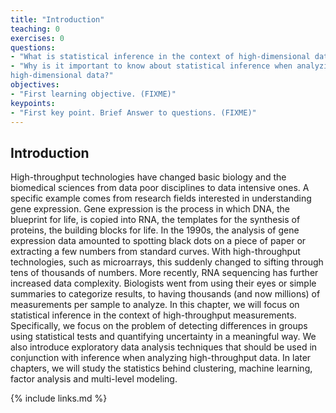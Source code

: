 ```yaml
---
title: "Introduction"
teaching: 0
exercises: 0
questions:
- "What is statistical inference in the context of high-dimensional data?"
- "Why is it important to know about statistical inference when analyzing
high-dimensional data?"
objectives:
- "First learning objective. (FIXME)"
keypoints:
- "First key point. Brief Answer to questions. (FIXME)"
---
```

## Introduction

High-throughput technologies have changed basic biology and the biomedical sciences from data poor disciplines to data intensive ones. A specific example comes from research fields interested in understanding gene expression. Gene expression is the process in which DNA, the blueprint for life, is copied into RNA, the templates for the synthesis of proteins, the building blocks for life. In the 1990s, the analysis of gene expression data amounted to spotting black dots on a piece of paper or extracting a few numbers from standard curves. With high-throughput technologies, such as microarrays, this suddenly changed to sifting through tens of thousands of numbers. More recently, RNA sequencing has further increased data complexity. Biologists went from using their eyes or simple summaries to categorize results, to having thousands (and now millions) of measurements per sample to analyze. In this chapter, we will focus on statistical inference in the context of high-throughput measurements. Specifically, we focus on the problem of detecting differences in groups using statistical tests and quantifying uncertainty in a meaningful way. We also introduce exploratory data analysis techniques that should be used in conjunction with inference when analyzing high-throughput data. In later chapters, we will study the statistics behind clustering, machine learning, factor analysis and multi-level modeling. 


{% include links.md %}

